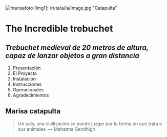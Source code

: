 ![marisafoto](http://marisaposada.ueuo.com/img/fotowebmovil.png)
[img1]: /ruta/a/la/image.jpg "Catapulta"
# The Incredible trebuchet
## _Trebuchet medieval de 20 metros de altura, capaz de lanzar objetos a gran distancia_

1. Presentación
2. El Proyecto
3. Instalación
4. Instrucciones
5. Operacionales
6. Agradecimientos

## Marisa catapulta
> Un país, una civilización se puede juzgar por la forma en que trata a sus animales.  — Mahatma Gandhigit

